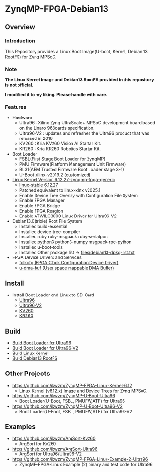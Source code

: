ZynqMP-FPGA-Debian13
====================================================================================

Overview
------------------------------------------------------------------------------------

### Introduction

This Repository provides a Linux Boot Image(U-boot, Kernel, Debian 13 RootFS) for Zynq MPSoC.

### Note

**The Linux Kernel Image and Debian13 RootFS provided in this repository is not official.**

**I modified it to my liking. Please handle with care.**


### Features

* Hardware
  + Ultra96    : Xilinx Zynq UltraScale+ MPSoC development board based on the Linaro 96Boards specification. 
  + Ultra96-V2 : updates and refreshes the Ultra96 product that was released in 2018.
  + KV260      : Kria KV260 Vision AI Startar Kit.
  + KR260      : Kria KR260 Robotics  Startar Kit.
* Boot Loader
  + FSBL(First Stage Boot Loader for ZynqMP)
  + PMU Firmware(Platform Management Unit Firmware)
  + BL31(ARM Trusted Firmware Boot Loader stage 3-1)
  + U-Boot xilinx-v2019.2 (customized)
* [Linux Kernel Version 6.12.27-zynqmp-fpga-generic](https://github.com/ikwzm/ZynqMP-FPGA-Linux-Kernel-6.12/tree/6.12.27-zynqmp-fpga-generic-3)
  + [linux-stable 6.12.27](https://git.kernel.org/pub/scm/linux/kernel/git/stable/linux.git//tag/?h=v6.12.27)
  + Patched equivalent to linux-xlnx v2025.1
  + Enable Device Tree Overlay with Configuration File System
  + Enable FPGA Manager
  + Enable FPGA Bridge
  + Enable FPGA Reagion
  + Enable ATWILC3000 Linux Driver for Ultra96-V2
* Debian13.0(trixie) Root File System
  + Installed build-essential
  + Installed device-tree-compiler
  + Installed ruby ruby-msgpack ruby-serialport
  + Installed python3 python3-numpy msgpack-rpc-python
  + Installed u-boot-tools
  + Installed Other package list -> [files/debian13-dpkg-list.txt](files/debian13-dpkg-list.txt)
* FPGA Device Drivers and Services
  + [fclkcfg    (FPGA Clock Configuration Device Driver)](https://github.com/ikwzm/fclkcfg)
  + [u-dma-buf  (User space mappable DMA Buffer)](https://github.com/ikwzm/udmabuf)

Install
------------------------------------------------------------------------------------

* Install Boot Loader and Linux to SD-Card
  + [Ultra96](doc/install/ultra96.md)
  + [Ultra96-V2](doc/install/ultra96v2.md)
  + [KV260](doc/install/kv260.md)
  + [KR260](doc/install/kr260.md)


Build 
------------------------------------------------------------------------------------

* [Build Boot Loader for Ultra96](doc/build/boot-ultra96.md)
* [Build Boot Loader for Ultra96-V2](doc/build/boot-ultra96v2.md)
* [Build Linux Kernel](doc/build/linux-kernel-6.12.27-zynqmp-fpga-generic.md)
* [Build Debian13 RootFS](doc/build/debian13-rootfs.md)


Other Projects
------------------------------------------------------------------------------------

* https://github.com/ikwzm/ZynqMP-FPGA-Linux-Kernel-6.12
  + Linux Kernel (v6.12.x) Image and Device Trees for Zynq MPSoC.
* https://github.com/ikwzm/ZynqMP-U-Boot-Ultra96
  + Boot Loader(U-Boot, FSBL, PMUFW,ATF) for Ultra96
* https://github.com/ikwzm/ZynqMP-U-Boot-Ultra96-V2
  + Boot Loader(U-Boot, FSBL, PMUFW,ATF) for Ultra96-V2


Examples
------------------------------------------------------------------------------------

* https://github.com/ikwzm/ArgSort-Kv260
  + ArgSort for Kv260
* https://github.com/ikwzm/ArgSort-Ultra96
  + ArgSort for Ultra96/Ultra96-V2
* https://github.com/ikwzm/ZynqMP-FPGA-Linux-Example-2-Ultra96
  + ZynqMP-FPGA-Linux Example (2) binary and test code for Ultra96

